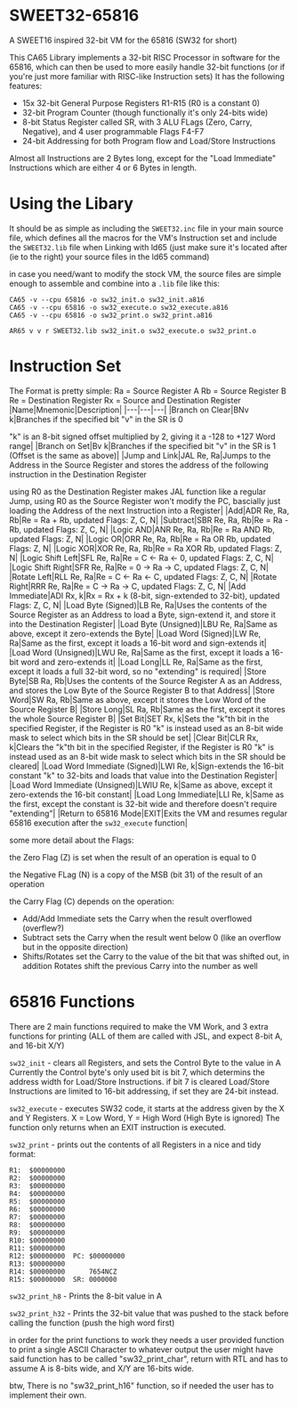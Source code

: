 # SWEET32-65816
A SWEET16 inspired 32-bit VM for the 65816
(SW32 for short)

This CA65 Library implements a 32-bit RISC Processor in software for the 65816, which can then be used to more easily handle 32-bit functions (or if you're just more familiar with RISC-like Instruction sets)
It has the following features:
* 15x 32-bit General Purpose Registers R1-R15 (R0 is a constant 0)
* 32-bit Program Counter (though functionally it's only 24-bits wide)
* 8-bit Status Register called SR, with 3 ALU FLags (Zero, Carry, Negative), and 4 user programmable Flags F4-F7
* 24-bit Addressing for both Program flow and Load/Store Instructions

Almost all Instructions are 2 Bytes long, except for the "Load Immediate" Instructions which are either 4 or 6 Bytes in length.

# Using the Libary
It should be as simple as including the `SWEET32.inc` file in your main source file, which defines all the macros for the VM's Instruction set and include the `SWEET32.lib` file when Linking with ld65 (just make sure it's located after (ie to the right) your source files in the ld65 command)

in case you need/want to modify the stock VM, the source files are simple enough to assemble and combine into a `.lib` file like this:
```
CA65 -v --cpu 65816 -o sw32_init.o sw32_init.a816
CA65 -v --cpu 65816 -o sw32_execute.o sw32_execute.a816
CA65 -v --cpu 65816 -o sw32_print.o sw32_print.a816

AR65 v v r SWEET32.lib sw32_init.o sw32_execute.o sw32_print.o
```

# Instruction Set
The Format is pretty simple:
Ra = Source Register A
Rb = Source Register B
Re = Destination Register
Rx = Source and Destination Register
|Name|Mnemonic|Description|
|---|---|---|
|Branch on Clear|BNv k|Branches if the specified bit "v" in the SR is 0<p>"k" is an 8-bit signed offset multiplied by 2, giving it a -128 to +127 Word range|
|Branch on Set|Bv k|Branches if the specified bit "v" in the SR is 1 (Offset is the same as above)|
|Jump and Link|JAL Re, Ra|Jumps to the Address in the Source Register and stores the address of the following instruction in the Destination Register<p>using R0 as the Destination Register makes JAL function like a regular Jump, using R0 as the Source Register won't modify the PC, bascially just loading the Address of the next Instruction into a Register|
|Add|ADR Re, Ra, Rb|Re = Ra + Rb, updated Flags: Z, C, N|
|Subtract|SBR Re, Ra, Rb|Re = Ra - Rb, updated Flags: Z, C, N|
|Logic AND|ANR Re, Ra, Rb|Re = Ra AND Rb, updated Flags: Z, N|
|Logic OR|ORR Re, Ra, Rb|Re = Ra OR Rb, updated Flags: Z, N|
|Logic XOR|XOR Re, Ra, Rb|Re = Ra XOR Rb, updated Flags: Z, N|
|Logic Shift Left|SFL Re, Ra|Re = C <- Ra <- 0, updated Flags: Z, C, N|
|Logic Shift Right|SFR Re, Ra|Re = 0 -> Ra -> C, updated Flags: Z, C, N|
|Rotate Left|RLL Re, Ra|Re = C <- Ra <- C, updated Flags: Z, C, N|
|Rotate Right|RRR Re, Ra|Re = C -> Ra -> C, updated Flags: Z, C, N|
|Add Immediate|ADI Rx, k|Rx = Rx + k (8-bit, sign-extended to 32-bit), updated Flags: Z, C, N|
|Load Byte (Signed)|LB Re, Ra|Uses the contents of the Source Register as an Address to load a Byte, sign-extend it, and store it into the Destination Register|
|Load Byte (Unsigned)|LBU Re, Ra|Same as above, except it zero-extends the Byte|
|Load Word (Signed)|LW Re, Ra|Same as the first, except it loads a 16-bit word and sign-extends it|
|Load Word (Unsigned)|LWU Re, Ra|Same as the first, except it loads a 16-bit word and zero-extends it|
|Load Long|LL Re, Ra|Same as the first, except it loads a full 32-bit word, so no "extending" is required|
|Store Byte|SB Ra, Rb|Uses the contents of the Source Register A as an Address, and stores the Low Byte of the Source Register B to that Address|
|Store Word|SW Ra, Rb|Same as above, except it stores the Low Word of the Source Register B|
|Store Long|SL Ra, Rb|Same as the first, except it stores the whole Source Register B|
|Set Bit|SET Rx, k|Sets the "k"th bit in the specified Register, if the Register is R0 "k" is instead used as an 8-bit wide mask to select which bits in the SR should be set|
|Clear Bit|CLR Rx, k|Clears the "k"th bit in the specified Register, if the Register is R0 "k" is instead used as an 8-bit wide mask to select which bits in the SR should be cleared|
|Load Word Immediate (Signed)|LWI Re, k|Sign-extends the 16-bit constant "k" to 32-bits and loads that value into the Destination Register|
|Load Word Immediate (Unsigned)|LWIU Re, k|Same as above, except it zero-extends the 16-bit constant|
|Load Long Immediate|LLI Re, k|Same as the first, except the constant is 32-bit wide and therefore doesn't require "extending"|
|Return to 65816 Mode|EXIT|Exits the VM and resumes regular 65816 execution after the `sw32_execute` function|

some more detail about the Flags:<p>
the Zero Flag (Z) is set when the result of an operation is equal to 0<p>
the Negative FLag (N) is a copy of the MSB (bit 31) of the result of an operation<p>
the Carry Flag (C) depends on the operation:<p>
* Add/Add Immediate sets the Carry when the result overflowed (overflew?)
* Subtract sets the Carry when the result went below 0 (like an overflow but in the opposite direction)
* Shifts/Rotates set the Carry to the value of the bit that was shifted out, in addition Rotates shift  the previous Carry into the number as well

# 65816 Functions
There are 2 main functions required to make the VM Work, and 3 extra functions for printing
(ALL of them are called with JSL, and expect 8-bit A, and 16-bit X/Y)

`sw32_init` - clears all Registers, and sets the Control Byte to the value in A
Currently the Control byte's only used bit is bit 7, which determins the address width for Load/Store Instructions.
if bit 7 is cleared Load/Store Instructions are limited to 16-bit addressing, if set they are 24-bit instead.

`sw32_execute` - executes SW32 code, it starts at the address given by the X and Y Registers. X = Low Word, Y = High Word (High Byte is ignored)
The function only returns when an EXIT instruction is executed.

`sw32_print` - prints out the contents of all Registers in a nice and tidy format:
```
R1:  $00000000
R2:  $00000000
R3:  $00000000
R4:  $00000000
R5:  $00000000
R6:  $00000000
R7:  $00000000
R8:  $00000000
R9:  $00000000
R10: $00000000
R11: $00000000
R12: $00000000  PC: $00000000
R13: $00000000
R14: $00000000      7654NCZ
R15: $00000000  SR: 0000000
```
`sw32_print_h8` - Prints the 8-bit value in A

`sw32_print_h32` - Prints the 32-bit value that was pushed to the stack before calling the function (push the high word first)

in order for the print functions to work they needs a user provided function to print a single ASCII Character to whatever output the user might have
said function has to be called "sw32_print_char", return with RTL and has to assume A is 8-bits wide, and X/Y are 16-bits wide.

btw, There is no "sw32_print_h16" function, so if needed the user has to implement their own.
